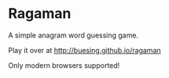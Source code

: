 Ragaman
=======

A simple anagram word guessing game. 

Play it over at http://buesing.github.io/ragaman

Only modern browsers supported!

